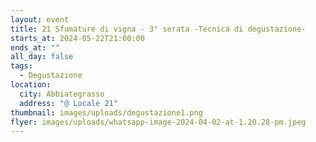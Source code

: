 ```yaml
---
layout: event
title: 21 Sfumature di vigna - 3° serata -Tecnica di degustazione-
starts_at: 2024-05-22T21:00:00
ends_at: ""
all_day: false
tags:
  - Degustazione
location:
  city: Abbiategrasso
  address: "@ Locale 21"
thumbnail: images/uploads/degustazione1.png
flyer: images/uploads/whatsapp-image-2024-04-02-at-1.20.28-pm.jpeg
---
```

